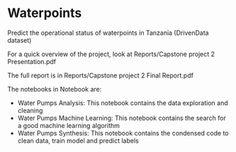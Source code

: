 # Waterpoints
Predict the operational status of waterpoints in Tanzania (DrivenData dataset)

For a quick overview of the project, look at Reports/Capstone project 2 Presentation.pdf

The full report is in Reports/Capstone project 2 Final Report.pdf

The notebooks in Notebook are:
- Water Pumps Analysis: This notebook contains the data exploration and cleaning
- Water Pumps Machine Learning: This notebook contains the search for a good machine learning algorithm
- Water Pumps Synthesis: This notebook contains the condensed code to clean data, train model and predict labels
